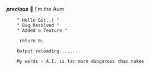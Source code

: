 𝒑𝒓𝒆𝒄𝒊𝒐𝒖𝒔 👾 I'm the Aum

        " Hello Git..! "
        " Bug Resolved "
        " Added a feature "

         return 0;

        Output reloading........

        My words - A.I. is far more dangerous than nukes

